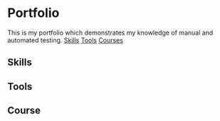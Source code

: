 # Portfolio
This is my portfolio which demonstrates my knowledge of manual and automated testing.
[Skills](#Skills)
[Tools](#Tools)
[Courses](#courses)

## Skills
## Tools
## Course

